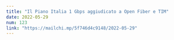 ```yaml
---
title: "Il Piano Italia 1 Gbps aggiudicato a Open Fiber e TIM"
date: 2022-05-29
num: 123
link: "https://mailchi.mp/5f746d4c9148/2022-05-29"
---
```

